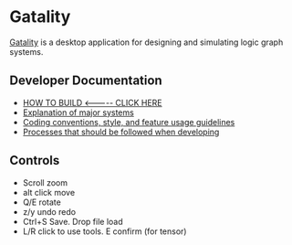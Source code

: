 # Gatality

[Gatality](https://gatality.com) is a desktop application for designing and simulating logic graph systems.

## Developer Documentation
- [HOW TO BUILD <----- CLICK HERE](docs/building.md)
- [Explanation of major systems](docs/systems.md)
- [Coding conventions, style, and feature usage guidelines](docs/conventions.md)
- [Processes that should be followed when developing](docs/processes.md)

## Controls
- Scroll zoom
- alt click move
- Q/E rotate
- z/y undo redo
- Ctrl+S Save. Drop file load
- L/R click to use tools. E confirm (for tensor)
